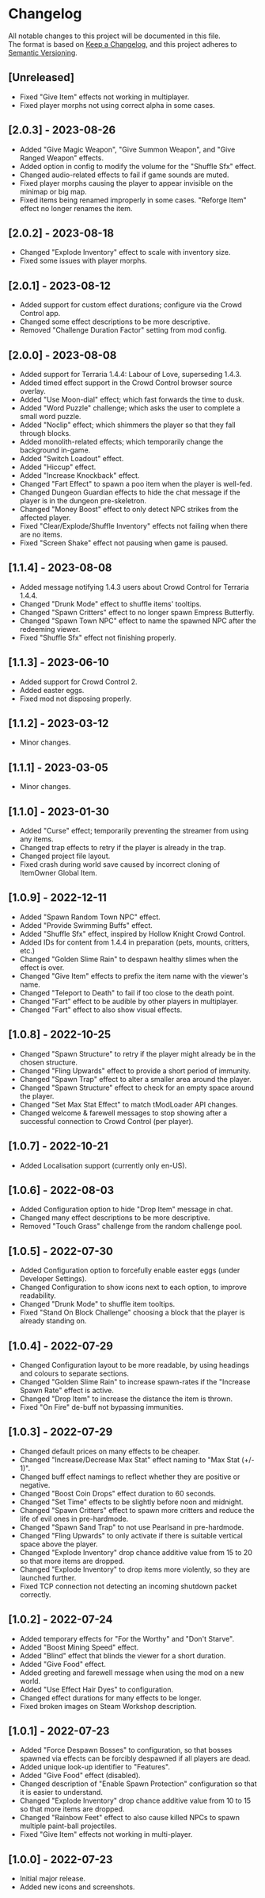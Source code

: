 # Changelog

All notable changes to this project will be documented in this file.<br>
The format is based on [Keep a Changelog](https://keepachangelog.com/en/1.0.0/),
and this project adheres to [Semantic Versioning](https://semver.org/spec/v2.0.0.html).

## [Unreleased]

- Fixed "Give Item" effects not working in multiplayer.
- Fixed player morphs not using correct alpha in some cases.

## [2.0.3] - 2023-08-26

- Added "Give Magic Weapon", "Give Summon Weapon", and "Give Ranged Weapon" effects.
- Added option in config to modify the volume for the "Shuffle Sfx" effect.
- Changed audio-related effects to fail if game sounds are muted.
- Fixed player morphs causing the player to appear invisible on the minimap or big map.
- Fixed items being renamed improperly in some cases. "Reforge Item" effect no longer renames the item.

## [2.0.2] - 2023-08-18

- Changed "Explode Inventory" effect to scale with inventory size.
- Fixed some issues with player morphs.

## [2.0.1] - 2023-08-12

- Added support for custom effect durations; configure via the Crowd Control app.
- Changed some effect descriptions to be more descriptive.
- Removed "Challenge Duration Factor" setting from mod config.

## [2.0.0] - 2023-08-08

- Added support for Terraria 1.4.4: Labour of Love, superseding 1.4.3.
- Added timed effect support in the Crowd Control browser source overlay.
- Added "Use Moon-dial" effect; which fast forwards the time to dusk.
- Added "Word Puzzle" challenge; which asks the user to complete a small word puzzle.
- Added "Noclip" effect; which shimmers the player so that they fall through blocks.
- Added monolith-related effects; which temporarily change the background in-game.
- Added "Switch Loadout" effect.
- Added "Hiccup" effect.
- Added "Increase Knockback" effect.
- Changed "Fart Effect" to spawn a poo item when the player is well-fed.
- Changed Dungeon Guardian effects to hide the chat message if the player is in the dungeon pre-skeletron.
- Changed "Money Boost" effect to only detect NPC strikes from the affected player.
- Fixed "Clear/Explode/Shuffle Inventory" effects not failing when there are no items.
- Fixed "Screen Shake" effect not pausing when game is paused.

## [1.1.4] - 2023-08-08
- Added message notifying 1.4.3 users about Crowd Control for Terraria 1.4.4.
- Changed "Drunk Mode" effect to shuffle items' tooltips.
- Changed "Spawn Critters" effect to no longer spawn Empress Butterfly.
- Changed "Spawn Town NPC" effect to name the spawned NPC after the redeeming viewer.
- Fixed "Shuffle Sfx" effect not finishing properly.

## [1.1.3] - 2023-06-10

- Added support for Crowd Control 2.
- Added easter eggs.
- Fixed mod not disposing properly.

## [1.1.2] - 2023-03-12

- Minor changes.

## [1.1.1] - 2023-03-05

- Minor changes.

## [1.1.0] - 2023-01-30

- Added "Curse" effect; temporarily preventing the streamer from using any items.
- Changed trap effects to retry if the player is already in the trap.
- Changed project file layout.
- Fixed crash during world save caused by incorrect cloning of ItemOwner Global Item.

## [1.0.9] - 2022-12-11

- Added "Spawn Random Town NPC" effect.
- Added "Provide Swimming Buffs" effect.
- Added "Shuffle Sfx" effect, inspired by Hollow Knight Crowd Control.
- Added IDs for content from 1.4.4 in preparation (pets, mounts, critters, etc.)
- Changed "Golden Slime Rain" to despawn healthy slimes when the effect is over.
- Changed "Give Item" effects to prefix the item name with the viewer's name.
- Changed "Teleport to Death" to fail if too close to the death point.
- Changed "Fart" effect to be audible by other players in multiplayer.
- Changed "Fart" effect to also show visual effects.

## [1.0.8] - 2022-10-25

- Changed "Spawn Structure" to retry if the player might already be in the chosen structure.
- Changed "Fling Upwards" effect to provide a short period of immunity.
- Changed "Spawn Trap" effect to alter a smaller area around the player.
- Changed "Spawn Structure" effect to check for an empty space around the player.
- Changed "Set Max Stat Effect" to match tModLoader API changes.
- Changed welcome & farewell messages to stop showing after a successful connection to Crowd Control (per player).

## [1.0.7] - 2022-10-21

- Added Localisation support (currently only en-US).

## [1.0.6] - 2022-08-03

- Added Configuration option to hide "Drop Item" message in chat.
- Changed many effect descriptions to be more descriptive.
- Removed "Touch Grass" challenge from the random challenge pool.

## [1.0.5] - 2022-07-30

- Added Configuration option to forcefully enable easter eggs (under Developer Settings).
- Changed Configuration to show icons next to each option, to improve readability.
- Changed "Drunk Mode" to shuffle item tooltips.
- Fixed "Stand On Block Challenge" choosing a block that the player is already standing on.

## [1.0.4] - 2022-07-29

- Changed Configuration layout to be more readable, by using headings and colours to separate sections.
- Changed "Golden Slime Rain" to increase spawn-rates if the "Increase Spawn Rate" effect is active.
- Changed "Drop Item" to increase the distance the item is thrown.
- Fixed "On Fire" de-buff not bypassing immunities.

## [1.0.3] - 2022-07-29

- Changed default prices on many effects to be cheaper.
- Changed "Increase/Decrease Max Stat" effect naming to "Max Stat (+/- 1)".
- Changed buff effect namings to reflect whether they are positive or negative.
- Changed "Boost Coin Drops" effect duration to 60 seconds.
- Changed "Set Time" effects to be slightly before noon and midnight.
- Changed "Spawn Critters" effect to spawn more critters and reduce the life of evil ones in pre-hardmode.
- Changed "Spawn Sand Trap" to not use Pearlsand in pre-hardmode.
- Changed "Fling Upwards" to only activate if there is suitable vertical space above the player.
- Changed "Explode Inventory" drop chance additive value from 15 to 20 so that more items are dropped.
- Changed "Explode Inventory" to drop items more violently, so they are launched further.
- Fixed TCP connection not detecting an incoming shutdown packet correctly.

## [1.0.2] - 2022-07-24

- Added temporary effects for "For the Worthy" and "Don't Starve".
- Added "Boost Mining Speed" effect.
- Added "Blind" effect that blinds the viewer for a short duration.
- Added "Give Food" effect.
- Added greeting and farewell message when using the mod on a new world.
- Added "Use Effect Hair Dyes" to configuration.
- Changed effect durations for many effects to be longer.
- Fixed broken images on Steam Workshop description.

## [1.0.1] - 2022-07-23

- Added "Force Despawn Bosses" to configuration, so that bosses spawned via effects can be forcibly despawned if all
  players are dead.
- Added unique look-up identifier to "Features".
- Added "Give Food" effect (disabled).
- Changed description of "Enable Spawn Protection" configuration so that it is easier to understand.
- Changed "Explode Inventory" drop chance additive value from 10 to 15 so that more items are dropped.
- Changed "Rainbow Feet" effect to also cause killed NPCs to spawn multiple paint-ball projectiles.
- Fixed "Give Item" effects not working in multi-player.

## [1.0.0] - 2022-07-23

- Initial major release.
- Added new icons and screenshots.